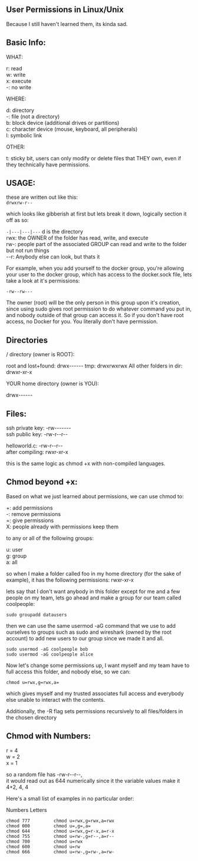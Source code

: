 User Permissions in Linux/Unix
------------------------------
Because I still haven't learned them, its kinda sad.

Basic Info:
----------
WHAT: 

r: read  
w: write  
x: execute  
-: no write  


WHERE: 

d: directory  
-: file (not a directory)  
b: block device (additional drives or partitions)  
c: character device (mouse, keyboard, all peripherals)  
l: symbolic link  


OTHER: 

t: sticky bit, users can only modify or delete files that THEY own, even if they technically have permissions.

USAGE:
-----
these are written out like this:  
```drwxrw-r--```

which looks like gibberish at first but lets break it down, logically section it off as so: 

```-|---|---|---```
d is the directory  
  rwx: the OWNER of the folder has read, write, and execute  
      rw-: people part of the associated GROUP can read and write to the folder but not run things  
          --r: Anybody else can look, but thats it  


For example, when you add yourself to the docker group, you're allowing your user to the docker group, which has access to the docker.sock file, lets take a look at it's permissions:

```
-rw--rw---
```
The owner (root) will be the only person in this group upon it's creation, since using sudo gives root permission to do whatever command you put in, and nobody outside of that group can access it. So if you don't have root access, no Docker for you. You literally don't have permission. 

Directories
-----------
/ directory (owner is ROOT):

root and lost+found: drwx------ 
tmp: drwxrwxrwx 
All other folders in dir: drwxr-xr-x 


YOUR home directory (owner is YOU):

drwx------


Files:
------
ssh private key: -rw-------   
ssh public key: -rw-r--r--

helloworld.c: -rw-r--r--  
after compiling: rwxr-xr-x  

this is the same logic as chmod +x with non-compiled languages.  


Chmod beyond +x:
---------------
Based on what we just learned about permissions, we can use chmod to:

+: add permissions   
-: remove permissions  
=: give permissions  
X: people already with permissions keep them  

to any or all of the following groups:

u: user  
g: group    
a: all  

so when I make a folder called foo in my home directory (for the sake of example), it has the following permissions: rwxr-xr-x 

lets say that I don't want anybody in this folder except for me and a few people on my team, lets go ahead and make a group for our team called coolpeople:

```sudo groupadd datausers```

then we can use the same usermod -aG command that we use to add ourselves to groups such as sudo and wireshark (owned by the root account) to add new users to our group since we made it and all.
```
sudo usermod -aG coolpeople bob
sudo usermod -aG coolpeople alice
```
Now let's change some permissions up, I want myself and my team have to full access this folder, and nobody else, so we can:

```
chmod u=rwx,g=rwx,a=
```

which gives myself and my trusted associates full access and everybody else unable to interact with the contents.


Additionally, the -R flag sets permissions recursively to all files/folders in the chosen directory 

Chmod with Numbers:
------------------
r = 4  
w = 2  
x = 1  

so a random file has -rw-r--r--,  
it would read out as 644 numerically since it the variable values make it 4+2, 4, 4  


Here's a small list of examples in no particular order:  

Numbers           Letters         
```
chmod 777         chmod u=rwx,g=rwx,a=rwx
chmod 000         chmod u=,g=,a=
chmod 644         chmod u=rwx,g=r-x,a=r-x
chmod 755         chmod u=rw-,g=r--,a=r--
chmod 700         chmod u=rwx
chmod 600         chmod u=rw
chmod 666         chmod u=rw-,g=rw-,a=rw-
```

